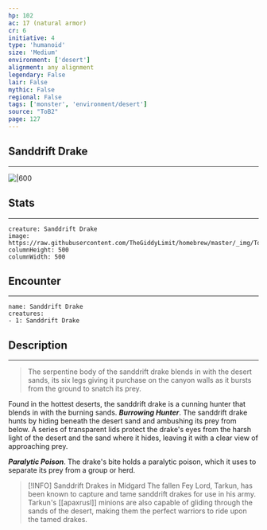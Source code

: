 ```yaml
---
hp: 102
ac: 17 (natural armor)
cr: 6
initiative: 4
type: 'humanoid'    
size: 'Medium'
environment: ['desert']
alignment: any alignment
legendary: False
lair: False
mythic: False
regional: False
tags: ['monster', 'environment/desert']
source: "ToB2"
page: 127
---
```


## Sanddrift Drake
---

![|600](https://raw.githubusercontent.com/TheGiddyLimit/homebrew/master/_img/ToB2/creature/Sanddrift%20Drake.webp)

## Stats
---

```statblock
creature: Sanddrift Drake
image: https://raw.githubusercontent.com/TheGiddyLimit/homebrew/master/_img/ToB2/creature/token/Sanddrift%20Drake%20%28Token%29.png
columnHeight: 500
columnWidth: 500
```

## Encounter
---

```encounter-table
name: Sanddrift Drake
creatures:
- 1: Sanddrift Drake
```

## Description
---
>The serpentine body of the sanddrift drake blends in with the desert sands, its six legs giving it purchase on the canyon walls as it bursts from the ground to snatch its prey.

Found in the hottest deserts, the sanddrift drake is a cunning hunter that blends in with the burning sands.
**_Burrowing Hunter_**. The sanddrift drake hunts by hiding beneath the desert sand and ambushing its prey from below. A series of transparent lids protect the drake's eyes from the harsh light of the desert and the sand where it hides, leaving it with a clear view of approaching prey.

**_Paralytic Poison_**. The drake's bite holds a paralytic poison, which it uses to separate its prey from a group or herd.


> [!INFO] Sanddrift Drakes in Midgard
>The fallen Fey Lord, Tarkun, has been known to capture and tame sanddrift drakes for use in his army. Tarkun's [[apaxrusl]] minions are also capable of gliding through the sands of the desert, making them the perfect warriors to ride upon the tamed drakes.





